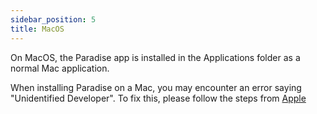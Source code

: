 ```yaml
---
sidebar_position: 5
title: MacOS
---
```


On MacOS, the Paradise app is installed in the Applications folder as a normal Mac application. 

When installing Paradise on a Mac, you may encounter an error saying "Unidentified Developer". To fix this, please follow the steps from [Apple](https://support.apple.com/en-gb/guide/mac-help/mh40616)